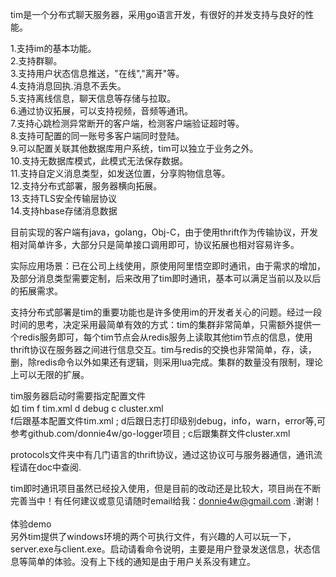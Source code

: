 tim是一个分布式聊天服务器，采用go语言开发，有很好的并发支持与良好的性能。  <br/>

1.支持im的基本功能。 <br/>
2.支持群聊。 <br/>
3.支持用户状态信息推送，"在线","离开"等。 <br/>
4.支持消息回执.消息不丢失。 <br/>
5.支持离线信息，聊天信息等存储与拉取。 <br/>
6.通过协议拓展，可以支持视频，音频等通讯。 <br/>
7.支持心跳检测异常断开的客户端，检测客户端验证超时等。 <br/>
8.支持可配置的同一账号多客户端同时登陆。 <br/>
9.可以配置关联其他数据库用户系统，tim可以独立于业务之外。 <br/>
10.支持无数据库模式，此模式无法保存数据。 <br/>
11.支持自定义消息类型，如发送位置，分享购物信息等。 <br/>
12.支持分布式部署，服务器横向拓展。 <br/>
13.支持TLS安全传输层协议  <br/>
14.支持hbase存储消息数据  <br/>

目前实现的客户端有java，golang，Obj-C，由于使用thrift作为传输协议，开发相对简单许多，大部分只是简单接口调用即可，协议拓展也相对容易许多。 <br/>

实际应用场景：已在公司上线使用，原使用阿里悟空即时通讯，由于需求的增加，及部分消息类型需要定制，后来改用了tim即时通讯，基本可以满足当前以及以后的拓展需求。 <br/>

支持分布式部署是tim的重要功能也是许多使用im的开发者关心的问题。经过一段时间的思考，决定采用最简单有效的方式：tim的集群非常简单，只需额外提供一个redis服务即可，每个tim节点会从redis服务上读取其他tim节点的信息，使用thrift协议在服务器之间进行信息交互。tim与redis的交换也非常简单，存，读，删，除redis命令以外如果还有逻辑，则采用lua完成。集群的数量没有限制，理论上可以无限的扩展。 <br/>

tim服务器启动时需要指定配置文件 <br/>
如 tim  f  tim.xml  d  debug   c cluster.xml    <br/>
f后跟基本配置文件tim.xml ;  d后跟日志打印级别debug，info，warn，error等,可参考github.com/donnie4w/go-logger项目  ; c后跟集群文件cluster.xml <br/>

protocols文件夹中有几门语言的thrift协议，通过这协议可与服务器通信，通讯流程请在doc中查阅. <br/>

tim即时通讯项目虽然已经投入使用，但是目前的改动还是比较大，项目尚在不断完善当中！有任何建议或意见请随时email给我：donnie4w@gmail.com .谢谢！ <br/>
<br/>
体验demo <br/>
另外tim提供了windows环境的两个可执行文件，有兴趣的人可以玩一下，server.exe与client.exe。启动请看命令说明，主要是用户登录发送信息，状态信息等简单的体验。没有上下线的通知是由于用户关系没有建立。